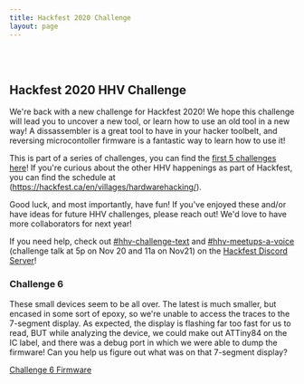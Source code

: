 ```yaml
---
title: Hackfest 2020 Challenge
layout: page
---
```


<br/>
<br/>

## Hackfest 2020 HHV Challenge
We're back with a new challenge for Hackfest 2020! We hope this challenge will lead you to uncover a new tool, or learn how to use an old tool in a new way! A dissassembler is a great tool to have in your hacker toolbelt, and reversing microcontoller firmware is a fantastic way to learn how to use it!

This is part of a series of challenges, you can find the [first 5 challenges here](https://dchhv.org/challenges/dc28.html)! If you're curious about the other HHV happenings as part of Hackfest, you can find the schedule at (https://hackfest.ca/en/villages/hardwarehacking/).

Good luck, and most importantly, have fun! If you've enjoyed these and/or have ideas for future HHV challenges, please reach out! We'd love to have more collaborators for next year!

If you need help, check out [#hhv-challenge-text](https://discord.com/channels/724131514161561653/779082962367938600) and [#hhv-meetups-a-voice](https://discord.com/channels/724131514161561653/779082334594662400) (challenge talk at 5p on Nov 20 and 11a on Nov21) on the [Hackfest Discord Server](https://discord.gg/vyASQkfa)!

### Challenge 6
These small devices seem to be all over. The latest is much smaller, but encased in some sort of epoxy, so we're unable to access the traces to the 7-segment display. As expected, the display is flashing far too fast for us to read, BUT while analyzing the device, we could make out ATTiny84 on the IC label, and there was a debug port in which we were able to dump the firmware! Can you help us figure out what was on that 7-segment display?

[Challenge 6 Firmware](/assets/challenges/dc28/challenge6.hex)
